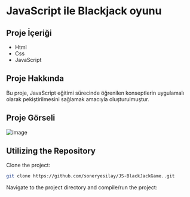 # JavaScript ile Blackjack oyunu

## Proje İçeriği

- Html
- Css
- JavaScript


## Proje Hakkında

Bu proje, JavaScript eğitimi sürecinde öğrenilen konseptlerin uygulamalı olarak pekiştirilmesini sağlamak amacıyla oluşturulmuştur.

## Proje Görseli

![image](https://github.com/soneryesilay/JS-BlackJackGame/assets/122547220/30c90dfa-d528-4231-be3d-b25637063467)

## Utilizing the Repository

Clone the project: 


```bash
git clone https://github.com/soneryesilay/JS-BlackJackGame..git
```
Navigate to the project directory and compile/run the project:
```bash
